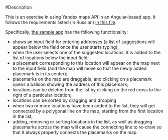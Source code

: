 #Description

This is an exercise in using Yandex maps API in an Angular-based app. It follows the requirements listed (in Russian) [in this file](docs/qt-javascript.pdf).

Specifically, [the sample app](http://azangru.github.io/yandex-maps-exercise/) has the following functionality:

- shows an input field for entering addresses (a list of suggestions will appear below the field once the user starts typing);
- when the user selects one of the suggested locations, it is added to the list of locations below the input field;
- a placemark corresponding to this location will appear on the map next to the input field (and the map will move so that the newly added placemark is in its center);
- placemarks on the map are draggable, and clicking on a placemark opens a balloon showing the address of this placemark;
- locations can be deleted from the list by clicking on the red cross to the right of a particular location;
- locations can be sorted by dragging and dropping
- when two or more locations have been added to the list, they will get connected by a polygonal line on the map, starting from the first location in the list;
- adding, removing or sorting locations in the list, as well as dragging placemarks across the map will cause the connecting line to re-draw so that it always properly connects the placemarks on the map.
